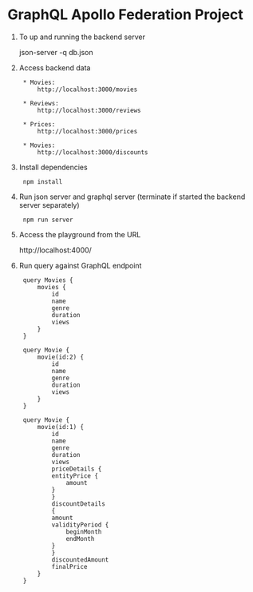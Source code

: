 GraphQL Apollo Federation Project
==================================

1. To up and running the backend server

    json-server -q db.json

2. Access backend data

        * Movies: 
            http://localhost:3000/movies

        * Reviews: 
            http://localhost:3000/reviews

        * Prices: 
            http://localhost:3000/prices
            
        * Movies: 
            http://localhost:3000/discounts

3. Install dependencies

        npm install

4. Run json server and graphql server (terminate if started the backend server separately)

        npm run server

5. Access the playground from the URL

    http://localhost:4000/

6. Run query against GraphQL endpoint

        query Movies {
            movies {
                id
                name
                genre
                duration
                views
            }
        }

        query Movie {
            movie(id:2) {
                id
                name
                genre
                duration
                views
            }
        }

        query Movie {
            movie(id:1) {
                id
                name
                genre
                duration
                views
                priceDetails {
                entityPrice {
                    amount
                }
                }
                discountDetails
                {
                amount
                validityPeriod {
                    beginMonth
                    endMonth
                }
                }
                discountedAmount
                finalPrice
            }
        }